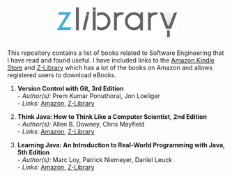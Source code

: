 <h1 align="center"><img src="zlibrary_logo.png" height="70"/></h1>

This repository contains a list of books related to Software Engineering that I have read and found useful. I have included links to the [Amazon Kindle Store](https://www.amazon.com/Kindle-Store/b?ie=UTF8&node=133140011) and [Z-Library](https://z-library.rs/) which has a lot of the books on Amazon and allows registered users to download eBooks. 

1. **Version Control with Git, 3rd Edition**
  <br>- *Author(s):* Prem Kumar Ponuthorai, Jon Loeliger
  <br>- *Links:* [Amazon](https://a.co/d/gPV83Tz), [Z-Library](https://z-library.rs/book/23790910/ad1fef/version-control-with-git-powerful-tools-and-techniques-for-collaborative-software-development-3rd.html)

2. **Think Java: How to Think Like a Computer Scientist, 2nd Edition**
  <br>- *Author(s):* Allen B. Downey, Chris Mayfield
  <br>- *Links:* [Amazon](https://a.co/d/cqhKrfa), [Z-Library](https://z-library.rs/book/5508963/386144/learning-java-an-introduction-to-realworld-programming-with-java.html)

3. **Learning Java: An Introduction to Real-World Programming with Java, 5th Edition**
  <br>- *Author(s):* Marc Loy, Patrick Niemeyer, Daniel Leuck
  <br>- *Links:* [Amazon](https://a.co/d/9BAc2C4), [Z-Library](https://z-library.rs/book/16806861/d3595b/think-java-how-to-think-like-a-computer-scientist.html)


